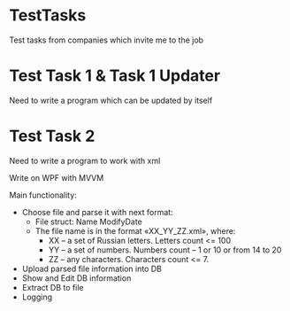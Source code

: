 # TestTasks
Test tasks from companies which invite me to the job

# Test Task 1 & Task 1 Updater 
Need to write a program which can be updated by itself

# Test Task 2 
Need to write a program to work with xml

Write on WPF with MVVM

Main functionality:
  - Choose file and parse it with next format:
    - File struct: 
      <File FileVersion=«FileVersion»>
        <Name>Name</Name>
        <DateTime>ModifyDate</DateTime>
      </File> 
    - The file name is in the format «XX_YY_ZZ.xml», where:
      - XX – a set of Russian letters. Letters count <= 100
      - YY – a set of numbers. Numbers count –  1 or 10 or from 14 to 20
      - ZZ – any characters. Characters count <= 7. 
  - Upload parsed file information into DB
  - Show and Edit DB information
  - Extract DB to file
  - Logging
